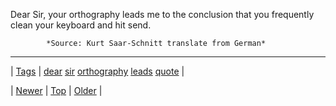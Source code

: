 <!--
title: Dear Sir, your orthography leads me to the conclusion that you frequently clean your keyboard and hit send.
date: 2020-06-28T15:27:00.243Z
tags: dear, sir, orthography, leads, quote
-->




Dear Sir, your orthography leads me to the conclusion that you frequently clean your keyboard and hit send.

            *Source: Kurt Saar-Schnitt translate from German*

<!--BOTTOM-POST-NAVIGATION-->
---

| [Tags](tags.md) | [dear](tag-dear.md) [sir](tag-sir.md) [orthography](tag-orthography.md) [leads](tag-leads.md) [quote](tag-quote.md) |

| [Newer](72883931073.md) | [Top](index.md) | [Older](72893992943.md) |